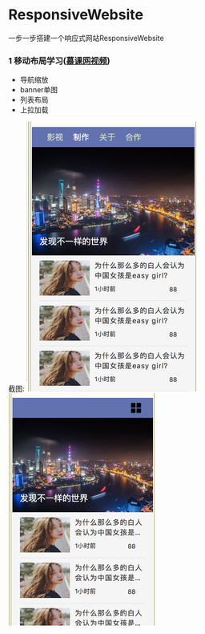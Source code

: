 # ResponsiveWebsite
一步一步搭建一个响应式网站ResponsiveWebsite

### 1 移动布局学习([慕课网视频](https://www.imooc.com/learn/942))

* 导航缩放
* banner单图
* 列表布局
* 上拉加载

截图:
<img src="img/day1img1.png" height="538" width="342"></img>
<img src="img/day1img2.png" height="463" width="296"></img>

